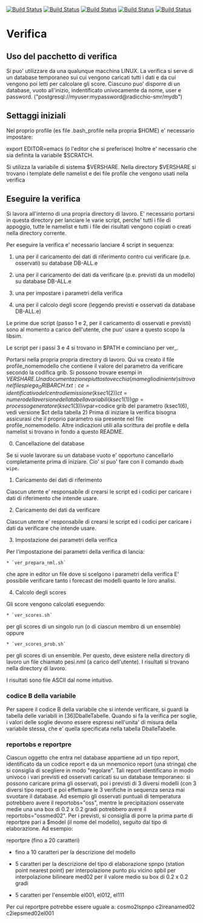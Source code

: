 [![Build Status](https://simc.arpae.it/moncic-ci/verifica/centos7.png)](https://simc.arpae.it/moncic-ci/verifica/)
[![Build Status](https://simc.arpae.it/moncic-ci/verifica/centos8.png)](https://simc.arpae.it/moncic-ci/verifica/)
[![Build Status](https://simc.arpae.it/moncic-ci/verifica/fedora32.png)](https://simc.arpae.it/moncic-ci/verifica/)
[![Build Status](https://simc.arpae.it/moncic-ci/verifica/fedora34.png)](https://simc.arpae.it/moncic-ci/verifica/)
[![Build Status](https://copr.fedorainfracloud.org/coprs/simc/stable/package/verifica/status_image/last_build.png)](https://copr.fedorainfracloud.org/coprs/simc/stable/package/verifica/)

# Verifica

## Uso del pacchetto di verifica

Si puo' utilizzare da una qualunque macchina LINUX. La verifica si serve
di un database temporaneo sui cui vengono caricati tutti i dati e da cui
vengono poi letti per calcolare gli score.
Ciascuno puo' disporre di un database, vuoto all'inizio, indentificato
univocamente da nome, user e password.
("postgresql://myuser:mypassword@radicchio-smr/mydb")

## Settaggi iniziali

Nel proprio profile (es file .bash_profile nella propria $HOME) e'
necessario impostare:

export EDITOR=emacs (o l'editor che si preferisce)
Inoltre e' necessario che sia definita la variabile $SCRATCH.

Si utilizza la variabile di sistema $VERSHARE.
Nella directory $VERSHARE si trovano i template delle namelist e dei file profile
che vengono usati nella verifica

## Eseguire la verifica

Si lavora all'interno di una propria directory di lavoro. E' necessario
portarsi in questa directory per lanciare le varie script, perche' tutti i
file di appoggio, tutte le namelist e tutti i file dei risultati vengono
copiati o creati nella directory corrente.

Per eseguire la verifica e' necessario lanciare 4 script in sequenza:

 1. una per il caricamento dei dati di riferimento contro cui verificare
    (p.e. osservati) su database DB-ALL.e

 2. una per il caricamento dei dati da verificare (p.e. previsti da un
    modello) su database DB-ALL.e

 3. una per impostare i parametri della verifica

 4. una per il calcolo degli score (leggendo previsti e osservati da
    database DB-ALL.e)

Le prime due script (passo 1 e 2, per il caricamento di osservati e previsti)
sono al momento a carico dell'utente, che puo' usare a questo scopo la libsim.

Le script per i passi 3 e 4 si trovano in $PATH e cominciano per ver_.

Portarsi nella propria propria directory di lavoro. Qui va creato il file 
profile_nomemodello
che contiene il valore del parametro da verificare secondo la codifica grib.
Si possono trovare esempi in $VERSHARE. Una documentazione piuttosto vecchia
(ma meglio di niente) si trova nel file spiega_GRIBARCH.txt:
 ce=identificativo del centro di emissione (ksec1(2))
 ct=numero della versione della tabella variabili (ksec1(1))
 gp=processo generatore (ksec1(3))
 iv$par=codice grib del parametro (ksec1(6), vedi versione $ct della tabella 2)
Prima di iniziare la verifica bisogna assicurasi che il proprio parametro sia
presente nel file profile_nomemodello.
Altre indicazioni utili alla scrittura dei profile e della namelist si trovano
in fondo a questo README.

 0. Cancellazione del database

 Se si vuole lavorare su un database vuoto e' opportuno cancellarlo
 completamente prima di iniziare. Cio' si puo' fare con il comando
 `dbadb wipe`.

 1. Caricamento dei dati di riferimento

 Ciascun utente e' responsabile di crearsi le script ed i codici per
 caricare i dati di riferimento che intende usare.

 2. Caricamento dei dati da verificare

  Ciascun utente e' responsabile di crearsi le script ed i codici per
  caricare i dati da verificare che intende usare.

 3. Impostazione dei parametri della verifica

  Per l'impostazione dei parametri della verifica di lancia:

    * `ver_prepara_nml.sh`

  che apre in editor un file dove si scelgono i parametri della verifica
  E' possibile verificare tanto i forecast dei modelli quanto le loro analisi.
   
 4. Calcolo degli scores

  Gli score vengono calcolati eseguendo:

    * `ver_scores.sh`

  per gli scores di un singolo run (o di ciascun membro di un ensemble)
  oppure

    * `ver_scores_prob.sh`

  per gli scores di un ensemble.
  Per questo, deve esistere nella directory di lavoro un file chiamato pesi.nml
  (a carico dell'utente). I risultati si trovano nella directory di lavoro.

  I risultati sono file ASCII dal nome intuitivo.


### codice B della variabile ###

  Per sapere il codice B della variabile che si intende verificare, si
  guardi la tabella delle variabili in [36]DballeTabelle.
  Quando si fa la verifica per soglie, i valori delle soglie devono essere
  espressi nell'unita' di misura della variabile stessa, che e' quella
  specificata nella tabella DballeTabelle.

### reportobs e reportpre ###

Ciascun oggetto che entra nel database appartiene ad un tipo report,
identificato da un codice report e da un mnemonico report (una stringa) che si consiglia
di scegliere in modo "regolare". Tali report identificano in modo univoco i vari
previsti ed osservati caricati su un database temporaneo: si possono caricare prima
gli osservati, poi i previsti di 3 diversi modelli (con 3 diversi tipo report) e poi
effettuare le 3 verifiche in sequenza senza mai svuotare il database.
Ad esempio gli osservati puntuali di temperatura potrebbero avere il reportobs="oss",
mentre le precipitazioni osservate medie una una box di 0.2 x 0.2 gradi potrebbero
avere il reportobs="ossmed02".
Per i previsti, si consiglia di porre la prima parte di reportpre pari a $model (il
nome del modello), seguito dal tipo di elaborazione. Ad esempio:

reportpre (fino a 20 caratteri)

  * fino a 10 caratteri per la descrizione del modello

  * 5 caratteri per la descrizione del tipo di elaborazione
  spnpo (station point nearest point) per interpolazione punto piu vicino
  spbil per interpolazione bilineare
  med02 per il valore medio su box di 0.2 x 0.2 gradi

  * 5 caratteri per l'ensemble
  el001, el012, el111

Per cui reportpre potrebbe essere uguale a:
cosmo2Ispnpo
c2ireanamed02
c2iepsmed02el001

